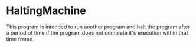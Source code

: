 # HaltingMachine

This program is intended to run another program and halt the program after a period of time if the program does not complete it's execution within that time frame.
